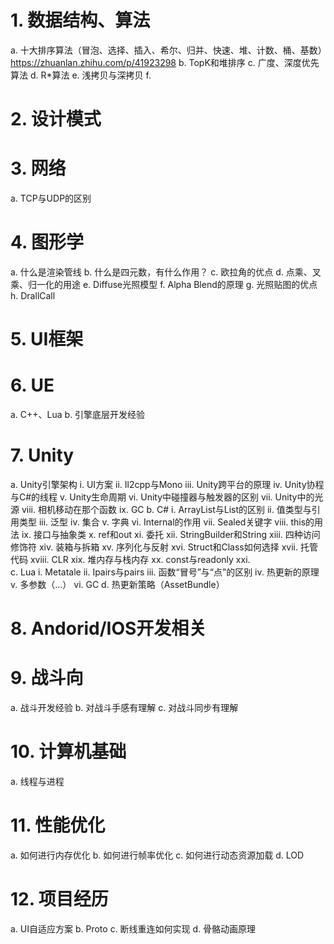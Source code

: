 # 1.	数据结构、算法
a.	十大排序算法（冒泡、选择、插入、希尔、归并、快速、堆、计数、桶、基数）https://zhuanlan.zhihu.com/p/41923298
b.	TopK和堆排序
c.	广度、深度优先算法
d.	R*算法
e.	浅拷贝与深拷贝
f.	
# 2.	设计模式
# 3.	网络
a.	TCP与UDP的区别
# 4.	图形学
a.	什么是渲染管线
b.	什么是四元数，有什么作用？
c.	欧拉角的优点
d.	点乘、叉乘、归一化的用途
e.	Diffuse光照模型
f.	Alpha Blend的原理
g.	光照贴图的优点
h.	DrallCall
# 5.	UI框架
# 6.	UE
a.	C++、Lua
b.	引擎底层开发经验
# 7.	Unity
a.	Unity引擎架构
i.	UI方案
ii.	Il2cpp与Mono
iii.	Unity跨平台的原理
iv.	Unity协程与C#的线程
v.	Unity生命周期
vi.	Unity中碰撞器与触发器的区别
vii.	Unity中的光源
viii.	相机移动在那个函数
ix.	GC
b.	C#
i.	ArrayList与List的区别
ii.	值类型与引用类型
iii.	泛型
iv.	集合
v.	字典
vi.	Internal的作用
vii.	Sealed关键字
viii.	this的用法
ix.	接口与抽象类
x.	ref和out
xi.	委托
xii.	StringBuilder和String
xiii.	四种访问修饰符
xiv.	装箱与拆箱
xv.	序列化与反射
xvi.	Struct和Class如何选择
xvii.	托管代码
xviii.	CLR
xix.	堆内存与栈内存
xx.	const与readonly
xxi.	
c.	Lua
i.	Metatale
ii.	Ipairs与pairs
iii.	函数“冒号”与“点”的区别
iv.	热更新的原理
v.	多参数（…）
vi.	GC
d.	热更新策略（AssetBundle）
# 8.	Andorid/IOS开发相关
# 9.	战斗向
a.	战斗开发经验
b.	对战斗手感有理解
c.	对战斗同步有理解
# 10.	计算机基础
a.	线程与进程
# 11.	性能优化
a.	如何进行内存优化
b.	如何进行帧率优化
c.	如何进行动态资源加载
d.	LOD
# 12.	项目经历
a.	UI自适应方案
b.	Proto
c.	断线重连如何实现
d.	骨骼动画原理
